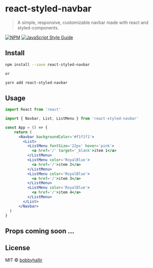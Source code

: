 # react-styled-navbar

> A simple, responsive, customizable navbar made with react and styled-components.

[![NPM](https://img.shields.io/npm/v/react-styled-navbar.svg)](https://www.npmjs.com/package/react-styled-navbar) [![JavaScript Style Guide](https://img.shields.io/badge/code_style-standard-brightgreen.svg)](https://standardjs.com)

## Install

```bash
npm install --save react-styled-navbar

or

yarn add react-styled-navbar
```

## Usage

```jsx
import React from 'react'

import { Navbar, List, ListMenu } from 'react-styled-navbar'

const App = () => {
    return (
      <Navbar backgroundColor='#f1f1f1'>
        <List>
          <ListMenu fontSize='22px' hover='pink'>
            <a href='/' target='_blank'>item 1</a>
          </ListMenu>
          <ListMenu color='RoyalBlue'>
            <a href='/'>item 2</a>
          </ListMenu>
          <ListMenu color='RoyalBlue'>
            <a href='/'>item 3</a>
          </ListMenu>
          <ListMenu color='RoyalBlue'>
            <a href='/'>item 4</a>
          </ListMenu>
        </List>
      </Navbar>
  )
}
```

## Props coming soon ...

## License

MIT © [bobbyhalljr](https://github.com/bobbyhalljr)

